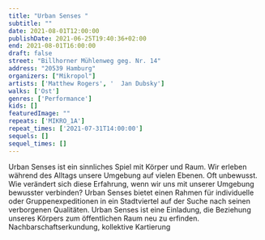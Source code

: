 ```yaml
---
title: "Urban Senses "
subtitle: ""
date: 2021-08-01T12:00:00
publishDate: 2021-06-25T19:40:36+02:00
end: 2021-08-01T16:00:00
draft: false
street: "Billhorner Mühlenweg geg. Nr. 14"
address: "20539 Hamburg"
organizers: ["Mikropol"]
artists: ['Matthew Rogers', '  Jan Dubsky']
walks: ['Ost']
genres: ['Performance']
kids: []
featuredImage: ""
repeats: ['MIKRO_1A']
repeat_times: ['2021-07-31T14:00:00']
sequels: []
sequel_times: []
---
```


Urban Senses ist ein sinnliches Spiel mit Körper und Raum. Wir erleben während des Alltags unsere Umgebung auf vielen Ebenen. Oft unbewusst. Wie verändert sich diese Erfahrung, wenn wir uns mit unserer Umgebung bewusster verbinden? Urban Senses bietet einen Rahmen für individuelle oder Gruppenexpeditionen in ein Stadtviertel auf der Suche nach seinen verborgenen Qualitäten. Urban Senses ist eine Einladung, die Beziehung unseres Körpers zum öffentlichen Raum neu zu erfinden. Nachbarschaftserkundung, kollektive Kartierung